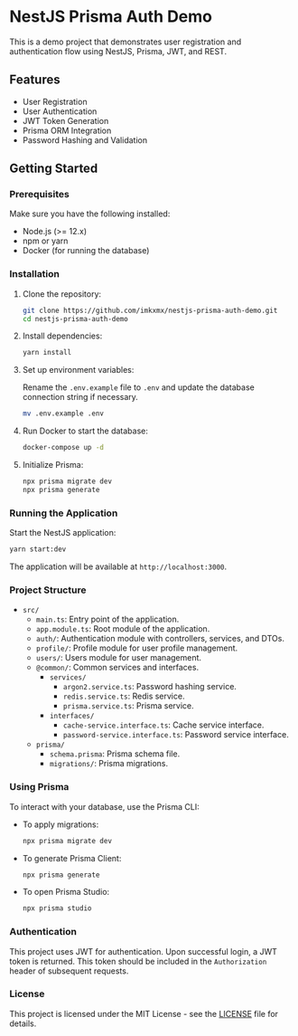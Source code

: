 
# NestJS Prisma Auth Demo

This is a demo project that demonstrates user registration and authentication flow using NestJS, Prisma, JWT, and REST.

## Features

- User Registration
- User Authentication
- JWT Token Generation
- Prisma ORM Integration
- Password Hashing and Validation

## Getting Started

### Prerequisites

Make sure you have the following installed:

- Node.js (>= 12.x)
- npm or yarn
- Docker (for running the database)

### Installation

1. Clone the repository:

    ```bash
    git clone https://github.com/imkxmx/nestjs-prisma-auth-demo.git
    cd nestjs-prisma-auth-demo
    ```

2. Install dependencies:

    ```bash
    yarn install
    ```

3. Set up environment variables:

    Rename the `.env.example` file to `.env` and update the database connection string if necessary.

    ```bash
    mv .env.example .env
    ```

4. Run Docker to start the database:

    ```bash
    docker-compose up -d
    ```

5. Initialize Prisma:

    ```bash
    npx prisma migrate dev
    npx prisma generate
    ```

### Running the Application

Start the NestJS application:

```bash
yarn start:dev
```

The application will be available at `http://localhost:3000`.

### Project Structure

- `src/`
  - `main.ts`: Entry point of the application.
  - `app.module.ts`: Root module of the application.
  - `auth/`: Authentication module with controllers, services, and DTOs.
  - `profile/`: Profile module for user profile management.
  - `users/`: Users module for user management.
  - `@common/`: Common services and interfaces.
    - `services/`
      - `argon2.service.ts`: Password hashing service.
      - `redis.service.ts`: Redis service.
      - `prisma.service.ts`: Prisma service.
    - `interfaces/`
      - `cache-service.interface.ts`: Cache service interface.
      - `password-service.interface.ts`: Password service interface.
  - `prisma/`
    - `schema.prisma`: Prisma schema file.
    - `migrations/`: Prisma migrations.

### Using Prisma

To interact with your database, use the Prisma CLI:

- To apply migrations:

    ```bash
    npx prisma migrate dev
    ```

- To generate Prisma Client:

    ```bash
    npx prisma generate
    ```

- To open Prisma Studio:

    ```bash
    npx prisma studio
    ```

### Authentication

This project uses JWT for authentication. Upon successful login, a JWT token is returned. This token should be included in the `Authorization` header of subsequent requests.

### License

This project is licensed under the MIT License - see the [LICENSE](LICENSE) file for details.
